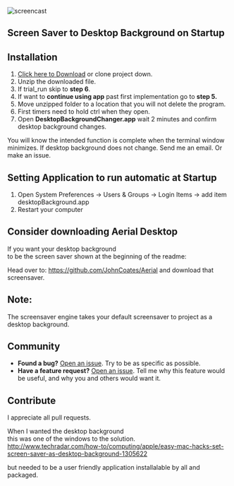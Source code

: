 ![screencast](https://cloud.githubusercontent.com/assets/499192/10754100/c0e1cc4c-7c95-11e5-9d3b-842d3acc2fd5.gif)

## Screen Saver to Desktop Background on Startup

## Installation

1. [Click here to Download](https://github.com/MichaelDimmitt/ScreenSaver_to_DesktopBackground_mac/archive/1.0.zip) or clone project down.
2. Unzip the downloaded file.
3. If trial_run skip to <b>step 6</b>.
4. If want to <b>continue using app</b> past first implementation go to <b>step 5.</b>
5. Move unzipped folder  to a location that you will not delete the program.
6. First timers need to hold ctrl when they open.
7. Open **DesktopBackgroundChanger.app** wait 2 minutes and confirm desktop background changes.

You will know the intended function is complete when the terminal window minimizes.
If desktop background does not change. Send me an email. Or make an issue.


## Setting Application to run automatic at Startup

1. Open System Preferences -> Users & Groups -> Login Items -> add item desktopBackground.app
2. Restart your computer

## Consider downloading Aerial Desktop

If you want your desktop background<br>
to be the screen saver shown at the beginning of the readme:


Head over to: https://github.com/JohnCoates/Aerial and download that screensaver.<br>

## Note:

The screensaver engine takes your default screensaver to project as a desktop background.<br>

## Community
- **Found a bug?** [Open an issue](https://github.com/MichaelDimmitt/ScreenSaver_to_DesktopBackground_mac/issues/new). Try to be as specific as possible.
- **Have a feature request?** [Open an issue](https://github.com/MichaelDimmitt/ScreenSaver_to_DesktopBackground_mac/issues/new). Tell me why this feature would be useful, and why you and others would want it.

## Contribute
I appreciate all pull requests.

When I wanted the desktop background <br>
this was one of the windows to the solution.<br>
http://www.techradar.com/how-to/computing/apple/easy-mac-hacks-set-screen-saver-as-desktop-background-1305622


but needed to be a user friendly application installalable by all and packaged.

